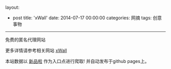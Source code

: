 layout: 
  - post 
title: 'xWall' 
date: 2014-07-17 00:00:00 
categories: 网摘 
tags: 创意事物 
---

免费的匿名代理网站  

更多详情请参考相关网站 [xWall](https://xwall.io/)  

本站数据以 [新品啦](http://xinpinla.com/) 作为入口点进行爬取! 并自动发布于github pages上。  
